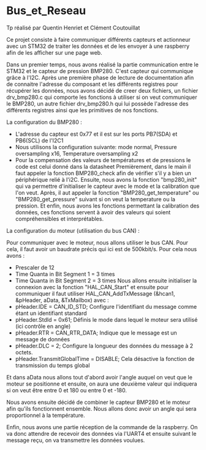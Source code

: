 # Bus_et_Reseau
Tp réalisé par Quentin Henriet et Clément Coutouillat

Ce projet consiste à faire communiquer différents capteurs et actionneur avec un STM32 de traiter les données et de les envoyer à une raspberry afin de les afficher sur une page web.

Dans un premier temps, nous avons réalisé la partie communication entre le STM32 et le capteur de pression BMP280. C'est capteur qui communique grâce à l'I2C. Après une première phase de lecture de documentation afin de connaitre l'adresse du composant et les différents registres pour récupérer les données, nous avons décidé de creer deux fichiers, un fichier drv_bmp280.c qui comporte les fonctions à utiliser si on veut communiquer le BMP280, un autre fichier drv_bmp280.h qui lui possède l'adresse des différents registres ainsi que les primitives de nos fonctions. 


La configuration du BMP280 : 
- L'adresse du capteur est 0x77 et il est sur les ports PB7(SDA) et PB6(SCL) de l'I2C1
- Nous utilisons la configuration suivante: mode normal, Pressure oversampling x16, Temperature oversampling x2
- Pour la compensation des valeurs de températures et de pressions le code est celui donné dans la datasheet
Premièrement, dans le main il faut appeler la fonction BMP280_check afin de vérifier s'il y a bien un périphérique relié à l'i2C. Ensuite, nous avons la fonction "bmp280_init" qui va permettre d'initialiser le capteur avec le mode et la calibration que l'on veut. Après, il aut appeler la fonction "BMP280_get_temperature" ou "BMP280_get_pressure" suivant si on veut la temperature ou la pression. Et enfin, nous avons les fonctions permettant la calibration des données, ces fonctions servent à avoir des valeurs qui soient compréhensibles et interprétables.



La configuration du moteur (utilisation du bus CAN) :

Pour communiquer avec le moteur, nous allons utiliser le bus CAN. Pour cela, il faut avoir un baudrate précis qui ici est de 500kbit/s. Pour cela nous avons : 
- Prescaler de 12        
- Time Quanta in Bit Segment 1 = 3 times
- Time Quanta in Bit Segment 2 = 3 times
Nous allons ensuite initialiser la connexion avec la fonction "HAL_CAN_Start" et ensuite pour communiquer il faut utiliser HAL_CAN_AddTxMessage (&hcan1, &pHeader, aData, &TxMailbox) avec :
- pHeader.IDE = CAN_ID_STD;              Configure l'identifiant du message comme étant un identifiant standard 
- pHeader.StdId = 0x61;                  Définis le mode dans lequel le moteur sera utilisé (ici contrôle en angle)
- pHeader.RTR = CAN_RTR_DATA;            Indique que le message est un message de données           
- pHeader.DLC = 2;                       Configure la longueur des données du message à 2 octets.
- pHeader.TransmitGlobalTime = DISABLE;  Cela désactive la fonction de transmission du temps global

Et dans aData nous allons tout d'abord avoir l'angle auquel on veut que le moteur se positionne et ensuite, on aura une deuxième valeur qui indiquera si on veut être entre 0 et 180 ou entre 0 et -180.

Nous avons ensuite décidé de combiner le capteur BMP280 et le moteur afin qu'ils fonctionnent ensemble. Nous allons donc avoir un angle qui sera proportionnel à la température. 

Enfin, nous avons une partie réception de la commande de la raspberry. On va donc attendre de recevoir des données via l'UART4 et ensuite suivant le message reçu, on va transmettre les données voulues.
